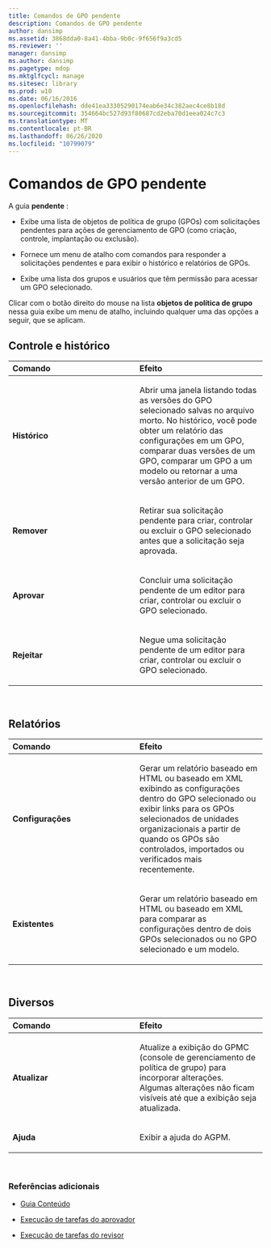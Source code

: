 ```yaml
---
title: Comandos de GPO pendente
description: Comandos de GPO pendente
author: dansimp
ms.assetid: 3868dda0-8a41-4bba-9b0c-9f656f9a3cd5
ms.reviewer: ''
manager: dansimp
ms.author: dansimp
ms.pagetype: mdop
ms.mktglfcycl: manage
ms.sitesec: library
ms.prod: w10
ms.date: 06/16/2016
ms.openlocfilehash: dde41ea33305290174eab6e34c382aec4ce8b18d
ms.sourcegitcommit: 354664bc527d93f80687cd2eba70d1eea024c7c3
ms.translationtype: MT
ms.contentlocale: pt-BR
ms.lasthandoff: 06/26/2020
ms.locfileid: "10799079"
---
```

# Comandos de GPO pendente


A guia **pendente** :

-   Exibe uma lista de objetos de política de grupo (GPOs) com solicitações pendentes para ações de gerenciamento de GPO (como criação, controle, implantação ou exclusão).

-   Fornece um menu de atalho com comandos para responder a solicitações pendentes e para exibir o histórico e relatórios de GPOs.

-   Exibe uma lista dos grupos e usuários que têm permissão para acessar um GPO selecionado.

Clicar com o botão direito do mouse na lista **objetos de política de grupo** nessa guia exibe um menu de atalho, incluindo qualquer uma das opções a seguir, que se aplicam.

## Controle e histórico


<table>
<colgroup>
<col width="50%" />
<col width="50%" />
</colgroup>
<thead>
<tr class="header">
<th align="left">Comando</th>
<th align="left">Efeito</th>
</tr>
</thead>
<tbody>
<tr class="odd">
<td align="left"><p><strong>Histórico</strong></p></td>
<td align="left"><p>Abrir uma janela listando todas as versões do GPO selecionado salvas no arquivo morto. No histórico, você pode obter um relatório das configurações em um GPO, comparar duas versões de um GPO, comparar um GPO a um modelo ou retornar a uma versão anterior de um GPO.</p></td>
</tr>
<tr class="even">
<td align="left"><p><strong>Remover</strong></p></td>
<td align="left"><p>Retirar sua solicitação pendente para criar, controlar ou excluir o GPO selecionado antes que a solicitação seja aprovada.</p></td>
</tr>
<tr class="odd">
<td align="left"><p><strong>Aprovar</strong></p></td>
<td align="left"><p>Concluir uma solicitação pendente de um editor para criar, controlar ou excluir o GPO selecionado.</p></td>
</tr>
<tr class="even">
<td align="left"><p><strong>Rejeitar</strong></p></td>
<td align="left"><p>Negue uma solicitação pendente de um editor para criar, controlar ou excluir o GPO selecionado.</p></td>
</tr>
</tbody>
</table>

 

## Relatórios


<table>
<colgroup>
<col width="50%" />
<col width="50%" />
</colgroup>
<thead>
<tr class="header">
<th align="left">Comando</th>
<th align="left">Efeito</th>
</tr>
</thead>
<tbody>
<tr class="odd">
<td align="left"><p><strong>Configurações</strong></p></td>
<td align="left"><p>Gerar um relatório baseado em HTML ou baseado em XML exibindo as configurações dentro do GPO selecionado ou exibir links para os GPOs selecionados de unidades organizacionais a partir de quando os GPOs são controlados, importados ou verificados mais recentemente.</p></td>
</tr>
<tr class="even">
<td align="left"><p><strong>Existentes</strong></p></td>
<td align="left"><p>Gerar um relatório baseado em HTML ou baseado em XML para comparar as configurações dentro de dois GPOs selecionados ou no GPO selecionado e um modelo.</p></td>
</tr>
</tbody>
</table>

 

## Diversos


<table>
<colgroup>
<col width="50%" />
<col width="50%" />
</colgroup>
<thead>
<tr class="header">
<th align="left">Comando</th>
<th align="left">Efeito</th>
</tr>
</thead>
<tbody>
<tr class="odd">
<td align="left"><p><strong>Atualizar</strong></p></td>
<td align="left"><p>Atualize a exibição do GPMC (console de gerenciamento de política de grupo) para incorporar alterações. Algumas alterações não ficam visíveis até que a exibição seja atualizada.</p></td>
</tr>
<tr class="even">
<td align="left"><p><strong>Ajuda</strong></p></td>
<td align="left"><p>Exibir a ajuda do AGPM.</p></td>
</tr>
</tbody>
</table>

 

### Referências adicionais

-   [Guia Conteúdo](contents-tab-agpm30ops.md)

-   [Execução de tarefas do aprovador](performing-approver-tasks-agpm30ops.md)

-   [Execução de tarefas do revisor](performing-reviewer-tasks-agpm30ops.md)

 

 





